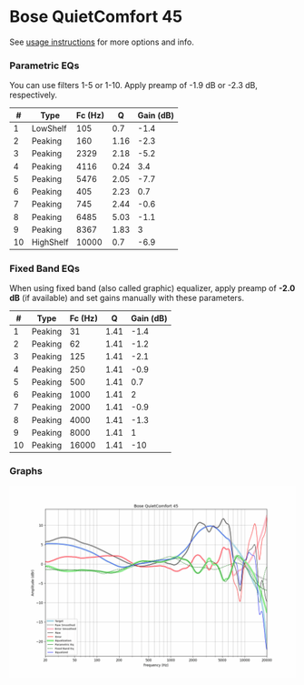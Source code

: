 # Bose QuietComfort 45
See [usage instructions](https://github.com/jaakkopasanen/AutoEq#usage) for more options and info.

### Parametric EQs
You can use filters 1-5 or 1-10. Apply preamp of -1.9 dB or -2.3 dB, respectively.

|   # | Type      |   Fc (Hz) |    Q |   Gain (dB) |
|-----|-----------|-----------|------|-------------|
|   1 | LowShelf  |       105 | 0.7  |        -1.4 |
|   2 | Peaking   |       160 | 1.16 |        -2.3 |
|   3 | Peaking   |      2329 | 2.18 |        -5.2 |
|   4 | Peaking   |      4116 | 0.24 |         3.4 |
|   5 | Peaking   |      5476 | 2.05 |        -7.7 |
|   6 | Peaking   |       405 | 2.23 |         0.7 |
|   7 | Peaking   |       745 | 2.44 |        -0.6 |
|   8 | Peaking   |      6485 | 5.03 |        -1.1 |
|   9 | Peaking   |      8367 | 1.83 |         3   |
|  10 | HighShelf |     10000 | 0.7  |        -6.9 |

### Fixed Band EQs
When using fixed band (also called graphic) equalizer, apply preamp of **-2.0 dB** (if available) and set gains manually with these parameters.

|   # | Type    |   Fc (Hz) |    Q |   Gain (dB) |
|-----|---------|-----------|------|-------------|
|   1 | Peaking |        31 | 1.41 |        -1.4 |
|   2 | Peaking |        62 | 1.41 |        -1.2 |
|   3 | Peaking |       125 | 1.41 |        -2.1 |
|   4 | Peaking |       250 | 1.41 |        -0.9 |
|   5 | Peaking |       500 | 1.41 |         0.7 |
|   6 | Peaking |      1000 | 1.41 |         2   |
|   7 | Peaking |      2000 | 1.41 |        -0.9 |
|   8 | Peaking |      4000 | 1.41 |        -1.3 |
|   9 | Peaking |      8000 | 1.41 |         1   |
|  10 | Peaking |     16000 | 1.41 |       -10   |

### Graphs
![](./Bose%20QuietComfort%2045.png)
